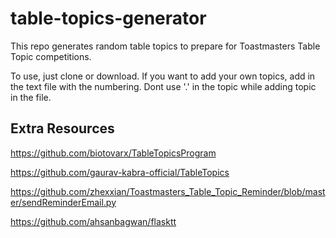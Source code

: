 # table-topics-generator
This repo generates random table topics to prepare for Toastmasters Table Topic competitions.

To use, just clone or download. If you want to add your own topics, add in the text file with the numbering. Dont use '.' in the topic while adding topic in the file. 





## Extra Resources
https://github.com/biotovarx/TableTopicsProgram

https://github.com/gaurav-kabra-official/TableTopics

https://github.com/zhexxian/Toastmasters_Table_Topic_Reminder/blob/master/sendReminderEmail.py

https://github.com/ahsanbagwan/flasktt

